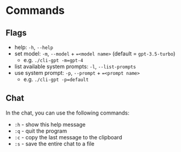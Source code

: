 # Commands

## Flags

- help: `-h`, `--help`
- set model: `-m`, `--model` + `=<model name>` (default = `gpt-3.5-turbo`)
  - e.g. `./cli-gpt -m=gpt-4`
- list available system prompts: `-l`, `--list-prompts`
- use system prompt: `-p`, `--prompt` + `=<prompt name>`
  - e.g. `./cli-gpt -p=default`

## Chat

In the chat, you can use the following commands:

- `:h` - show this help message
- `:q` - quit the program
- `:c` - copy the last message to the clipboard
- `:s` - save the entire chat to a file
